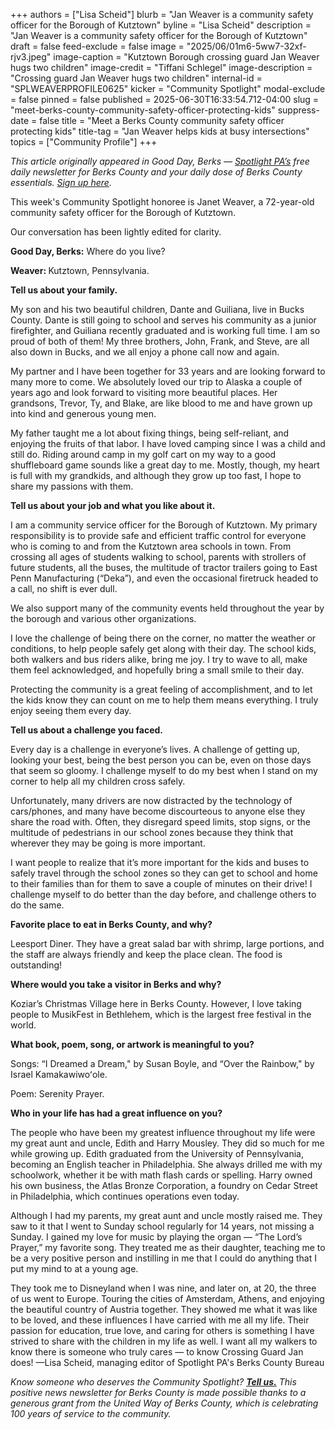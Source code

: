 +++
authors = ["Lisa Scheid"]
blurb = "Jan Weaver is a community safety officer for the Borough of Kutztown"
byline = "Lisa Scheid"
description = "Jan Weaver is a community safety officer for the Borough of Kutztown"
draft = false
feed-exclude = false
image = "2025/06/01m6-5ww7-32xf-rjv3.jpeg"
image-caption = "Kutztown Borough crossing guard Jan Weaver hugs two children"
image-credit = "Tiffani Schlegel"
image-description = "Crossing guard Jan Weaver hugs two children"
internal-id = "SPLWEAVERPROFILE0625"
kicker = "Community Spotlight"
modal-exclude = false
pinned = false
published = 2025-06-30T16:33:54.712-04:00
slug = "meet-berks-county-community-safety-officer-protecting-kids"
suppress-date = false
title = "Meet a Berks County community safety officer protecting kids"
title-tag = "Jan Weaver helps kids at busy intersections"
topics = ["Community Profile"]
+++

<em>This article originally appeared in Good Day, Berks — </em><a href="https://www.spotlightpa.org/"><em>Spotlight PA’s</em></a><em> free daily newsletter for Berks County and your daily dose of Berks County essentials. </em><a href="https://www.spotlightpa.org/newsletters/gooddayberks/"><em>Sign up here</em></a><em>.</em>

This week&#39;s Community Spotlight honoree is Janet Weaver, a 72-year-old community safety officer for the Borough of Kutztown.

Our conversation has been lightly edited for clarity.

<strong>Good Day, Berks:</strong> Where do you live?

<strong>Weaver: </strong>Kutztown, Pennsylvania.

<strong>Tell us about your family.</strong>

My son and his two beautiful children, Dante and Guiliana, live in Bucks County. Dante is still going to school and serves his community as a junior firefighter, and Guiliana recently graduated and is working full time. I am so proud of both of them! My three brothers, John, Frank, and Steve, are all also down in Bucks, and we all enjoy a phone call now and again.

My partner and I have been together for 33 years and are looking forward to many more to come. We absolutely loved our trip to Alaska a couple of years ago and look forward to visiting more beautiful places. Her grandsons, Trevor, Ty, and Blake, are like blood to me and have grown up into kind and generous young men.

My father taught me a lot about fixing things, being self-reliant, and enjoying the fruits of that labor. I have loved camping since I was a child and still do. Riding around camp in my golf cart on my way to a good shuffleboard game sounds like a great day to me. Mostly, though, my heart is full with my grandkids, and although they grow up too fast, I hope to share my passions with them.

<strong>Tell us about your job and what you like about it.</strong>

I am a community service officer for the Borough of Kutztown. My primary responsibility is to provide safe and efficient traffic control for everyone who is coming to and from the Kutztown area schools in town. From crossing all ages of students walking to school, parents with strollers of future students, all the buses, the multitude of tractor trailers going to East Penn Manufacturing (“Deka”), and even the occasional firetruck headed to a call, no shift is ever dull.

We also support many of the community events held throughout the year by the borough and various other organizations.

I love the challenge of being there on the corner, no matter the weather or conditions, to help people safely get along with their day. The school kids, both walkers and bus riders alike, bring me joy. I try to wave to all, make them feel acknowledged, and hopefully bring a small smile to their day.

Protecting the community is a great feeling of accomplishment, and to let the kids know they can count on me to help them means everything. I truly enjoy seeing them every day.

<strong>Tell us about a challenge you faced.</strong>

Every day is a challenge in everyone’s lives. A challenge of getting up, looking your best, being the best person you can be, even on those days that seem so gloomy. I challenge myself to do my best when I stand on my corner to help all my children cross safely.

Unfortunately, many drivers are now distracted by the technology of cars/phones, and many have become discourteous to anyone else they share the road with. Often, they disregard speed limits, stop signs, or the multitude of pedestrians in our school zones because they think that wherever they may be going is more important.

I want people to realize that it’s more important for the kids and buses to safely travel through the school zones so they can get to school and home to their families than for them to save a couple of minutes on their drive! I challenge myself to do better than the day before, and challenge others to do the same.

<strong>Favorite place to eat in Berks County, and why?</strong>

Leesport Diner. They have a great salad bar with shrimp, large portions, and the staff are always friendly and keep the place clean. The food is outstanding!

<strong>Where would you take a visitor in Berks and why?</strong>

Koziar’s Christmas Village here in Berks County. However, I love taking people to MusikFest in Bethlehem, which is the largest free festival in the world.

<strong>What book, poem, song, or artwork is meaningful to you?</strong>

Songs: “I Dreamed a Dream,&#34; by Susan Boyle, and “Over the Rainbow,&#34; by Israel Kamakawiwoʻole.

Poem: Serenity Prayer.

<strong>Who in your life has had a great influence on you?</strong>

The people who have been my greatest influence throughout my life were my great aunt and uncle, Edith and Harry Mousley. They did so much for me while growing up. Edith graduated from the University of Pennsylvania, becoming an English teacher in Philadelphia. She always drilled me with my schoolwork, whether it be with math flash cards or spelling. Harry owned his own business, the Atlas Bronze Corporation, a foundry on Cedar Street in Philadelphia, which continues operations even today.

Although I had my parents, my great aunt and uncle mostly raised me. They saw to it that I went to Sunday school regularly for 14 years, not missing a Sunday. I gained my love for music by playing the organ — “The Lord’s Prayer,” my favorite song. They treated me as their daughter, teaching me to be a very positive person and instilling in me that I could do anything that I put my mind to at a young age.

They took me to Disneyland when I was nine, and later on, at 20, the three of us went to Europe. Touring the cities of Amsterdam, Athens, and enjoying the beautiful country of Austria together. They showed me what it was like to be loved, and these influences I have carried with me all my life. Their passion for education, true love, and caring for others is something I have strived to share with the children in my life as well. I want all my walkers to know there is someone who truly cares — to know Crossing Guard Jan does! —Lisa Scheid, managing editor of Spotlight PA&#39;s Berks County Bureau

<em>Know someone who deserves the Community Spotlight? </em><a href="mailto:lscheid@spotlightpa.org"><strong><em>Tell us.</em></strong></a><em> This positive news newsletter for Berks County is made possible thanks to a generous grant from the United Way of Berks County, which is celebrating 100 years of service to the community.</em> <strong></strong>

